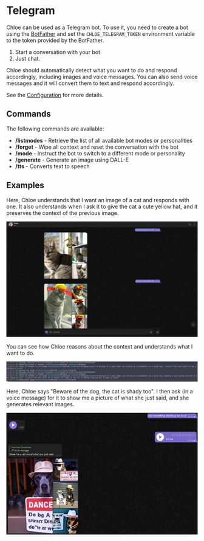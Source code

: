 # Telegram

Chloe can be used as a Telegram bot. To use it, you need to create a bot using
the [BotFather](https://t.me/botfather) and set the `CHLOE_TELEGRAM_TOKEN` environment variable to
the
token provided by the BotFather.

1. Start a conversation with your bot
2. Just chat.

Chloe should automatically detect what you want to do and respond accordingly, including
images and voice messages. You can also send voice messages and it will convert them to text and
respond accordingly.

See
the [Configuration](https://github.com/kamushadenes/chloe/blob/main/docs/configuration.md#telegram)
for more details.

## Commands

The following commands are available:

- **/listmodes** - Retrieve the list of all available bot modes or personalities
- **/forget** - Wipe all context and reset the conversation with the bot
- **/mode** - Instruct the bot to switch to a different mode or personality
- **/generate** - Generate an image using DALL-E
- **/tts** - Converts text to speech

## Examples

Here, Chloe understands that I want an image of a cat and responds with one. It also understands
when I ask it to give the cat a cute yellow hat, and it preserves the context of the previous image.

![show me a picture of a cat](../.github/resources/images/telegram.png)

You can see how Chloe reasons about the context and understands what I want to do.

![log](../.github/resources/images/log.png)

Here, Chloe says "Beware of the dog, the cat is shady too". I then ask (in a voice message) for it
to show me a picture of what she just said, and she generates relevant images.

![show me a picture of what you just said](../.github/resources/images/telegram2.png)